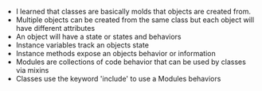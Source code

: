 - I learned that classes are basically molds that objects are created from. 
- Multiple objects can be created from the same class but each object will have different attributes
- An object will have a state or states and behaviors
- Instance variables track an objects state
- Instance methods expose an objects behavior or information
- Modules are collections of code behavior that can be used by classes via mixins
- Classes use the keyword 'include' to use a Modules behaviors
